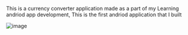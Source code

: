 This is a currency converter application made as a part of my Learning andriod app development, This is the first andriod application that I built

![image](https://github.com/user-attachments/assets/05b6f7fb-8e40-4385-a25e-fed57e5de0b9)

